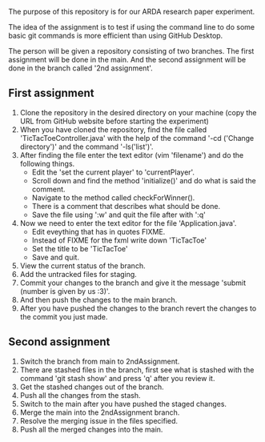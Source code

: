 
The purpose of this repository is for our ARDA research paper experiment.

The idea of the assignment is to test if using the command line to do some basic git commands is more efficient than using GitHub Desktop.

The person will be given a repository consisting of two branches. The first assignment will be done in the main. And the second assignment will be done in the branch called '2nd assignment'.

<h2> First assignment </h2>

1) Clone the repository in the desired directory on your machine (copy the URL from GitHub website before starting the experiment)
2) When you have cloned the repository, find the file called 'TicTacToeController.java' with the help of the command '-cd ('Change directory')' and the command '-ls('list')'.
3) After finding the file enter the text editor (vim 'filename') and do the following things.
    - Edit the 'set the current player' to 'currentPlayer'.
    - Scroll down and find the method 'initialize()' and do what is said the comment.
    - Navigate to the method called checkForWinner().
    - There is a comment that describes what should be done.
    - Save the file using ':w' and quit the file after with ':q'
4) Now we need to enter the text editor for the file 'Application.java'.
    - Edit eveything that has in quotes FIXME.
    - Instead of FIXME for the fxml write down 'TicTacToe'
    - Set the title to be 'TicTacToe'
    - Save and quit.
5) View the current status of the branch. 
6) Add the untracked files for staging.
7) Commit your changes to the branch and give it the message 'submit (number is given by us :3)'.
8) And then push the changes to the main branch.
9) After you have pushed the changes to the branch revert the changes to the commit you just made.

<h2> Second assignment </h2>

1) Switch the branch from main to 2ndAssignment.
2) There are stashed files in the branch, first see what is stashed with the command 'git stash show' and press 'q' after you review it.
3) Get the stashed changes out of the branch.
4) Push all the changes from the stash.
5) Switch to the main after you have pushed the staged changes.
5) Merge the main into the 2ndAssignment branch.
6) Resolve the merging issue in the files specified.
7) Push all the merged changes into the main.


